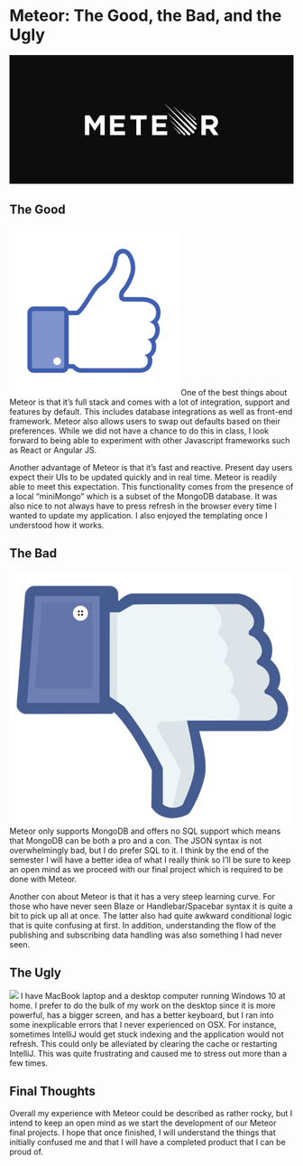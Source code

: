 # Meteor: The Good, the Bad, and the Ugly

<img class="ui fluid image" src="/images/Meteorjs.png">

## The Good

<img class="ui small left floated image" src="/images/like.png">
One of the best things about Meteor is that it’s full stack and comes with a lot of integration, support and features by default. This includes database integrations as well as front-end framework. Meteor also allows users to swap out defaults based on their preferences. While we did not have a chance to do this in class, I look forward to being able to experiment with other Javascript frameworks such as React or Angular JS. 

Another advantage of Meteor is that it’s fast and reactive. Present day users expect their UIs to be updated quickly and in real time. Meteor is readily able to meet this expectation. This functionality comes from the presence of a local “miniMongo” which is a subset of the MongoDB database. It was also nice to not always have to press refresh in the browser every time I wanted to update my application. I also enjoyed the templating once I understood how it works. 

## The Bad

<img class="ui small right floated image" src="/images/dislike.jpg">
Meteor only supports MongoDB and offers no SQL support which means that MongoDB can be both a pro and a con. The JSON syntax is not overwhelmingly bad, but I do prefer SQL to it. I think by the end of the semester I will have a better idea of what I really think so I’ll be sure to keep an open mind as we proceed with our final project which is required to be done with Meteor. 

Another con about Meteor is that it has a very steep learning curve. For those who have never seen Blaze or Handlebar/Spacebar syntax it is quite a bit to pick up all at once. The latter also had quite awkward conditional logic that is quite confusing at first. In addition, understanding the flow of the publishing and subscribing data handling was also something I had never seen. 

## The Ugly

<img class="ui small left floated image" src="https://static-cdn.jtvnw.net/emoticons/v1/58765/3.0">
I have MacBook laptop and a desktop computer running Windows 10 at home. I prefer to do the bulk of my work on the desktop since it is more powerful, has a bigger screen, and has a better keyboard, but I ran into some inexplicable errors that I never experienced on OSX. For instance, sometimes IntelliJ would get stuck indexing and the application would not refresh. This could only be alleviated by clearing the cache or restarting IntelliJ. This was quite frustrating and caused me to stress out more than a few times. 


## Final Thoughts

Overall my experience with Meteor could be described as rather rocky, but I intend to keep an open mind as we start the development of our Meteor final projects. I hope that once finished, I will understand the things that initially confused me and that I will have a completed product that I can be proud of. 
